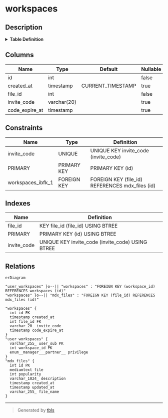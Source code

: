 # workspaces

## Description

<details>
<summary><strong>Table Definition</strong></summary>

```sql
CREATE TABLE `workspaces` (
  `id` int NOT NULL AUTO_INCREMENT,
  `created_at` timestamp NULL DEFAULT CURRENT_TIMESTAMP,
  `file_id` int NOT NULL,
  `invite_code` varchar(20) COLLATE utf8mb4_general_ci DEFAULT NULL,
  `code_expire_at` timestamp NULL DEFAULT NULL,
  PRIMARY KEY (`id`),
  UNIQUE KEY `invite_code` (`invite_code`),
  KEY `file_id` (`file_id`),
  CONSTRAINT `workspaces_ibfk_1` FOREIGN KEY (`file_id`) REFERENCES `mdx_files` (`id`)
) ENGINE=InnoDB DEFAULT CHARSET=utf8mb4 COLLATE=utf8mb4_general_ci
```

</details>

## Columns

| Name | Type | Default | Nullable | Extra Definition | Children | Parents | Comment |
| ---- | ---- | ------- | -------- | ---------------- | -------- | ------- | ------- |
| id | int |  | false | auto_increment | [user_workspaces](user_workspaces.md) |  |  |
| created_at | timestamp | CURRENT_TIMESTAMP | true | DEFAULT_GENERATED |  |  |  |
| file_id | int |  | false |  |  | [mdx_files](mdx_files.md) |  |
| invite_code | varchar(20) |  | true |  |  |  |  |
| code_expire_at | timestamp |  | true |  |  |  |  |

## Constraints

| Name | Type | Definition |
| ---- | ---- | ---------- |
| invite_code | UNIQUE | UNIQUE KEY invite_code (invite_code) |
| PRIMARY | PRIMARY KEY | PRIMARY KEY (id) |
| workspaces_ibfk_1 | FOREIGN KEY | FOREIGN KEY (file_id) REFERENCES mdx_files (id) |

## Indexes

| Name | Definition |
| ---- | ---------- |
| file_id | KEY file_id (file_id) USING BTREE |
| PRIMARY | PRIMARY KEY (id) USING BTREE |
| invite_code | UNIQUE KEY invite_code (invite_code) USING BTREE |

## Relations

```mermaid
erDiagram

"user_workspaces" }o--|| "workspaces" : "FOREIGN KEY (workspace_id) REFERENCES workspaces (id)"
"workspaces" }o--|| "mdx_files" : "FOREIGN KEY (file_id) REFERENCES mdx_files (id)"

"workspaces" {
  int id PK
  timestamp created_at
  int file_id FK
  varchar_20_ invite_code
  timestamp code_expire_at
}
"user_workspaces" {
  varchar_255_ user_sub PK
  int workspace_id PK
  enum__manager___partner__ privilege
}
"mdx_files" {
  int id PK
  mediumtext file
  int popularity
  varchar_1024_ description
  timestamp created_at
  timestamp updated_at
  varchar_255_ file_name
}
```

---

> Generated by [tbls](https://github.com/k1LoW/tbls)
